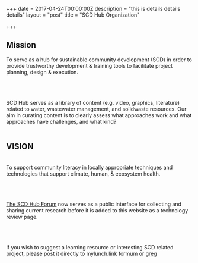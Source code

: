 +++
date = 2017-04-24T00:00:00Z
description = "this is details details details"
layout = "post"
title = "SCD Hub Organization"

+++

## Mission
To serve as a hub for sustainable community development (SCD) in order to provide trustworthy development & training tools to facilitate project planning, design & execution.
<BR><BR>
<BR><BR>


SCD Hub serves as a library of content (e.g. video, graphics, literature) related to water, wastewater management, and solidwaste  resources. Our aim in curating content is to clearly assess what approaches work and what approaches have challenges, and what kind? 
<BR><BR>


  
## VISION

  <BR>
To support community literacy in locally appropriate techniques and technologies that support climate, human, & ecosystem health.
<BR><BR>
<BR><BR>

[The SCD Hub Forum](http://mylunch.link:4567) now serves as a public interface for collecting and sharing current research before it is added to this website as a technology review page.
<BR><BR>
<BR><BR>

  
  
If you wish to suggest a learning resource or interesting SCD related project, please post it directly to mylunch.link formum or [greg](mailto:ecocommunity@protonmail.com "contact Greg at scdhub.org or text/whatsapp 01 303 720 6790")
